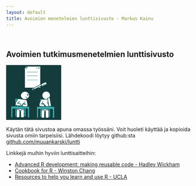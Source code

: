```yaml
---
layout: default
title: Avoimien menetelmien lunttisivusto - Markus Kainu
---
```


</br>

## Avoimien tutkimusmenetelmien lunttisivusto

![](images/lunttaus_small.png)

Käytän tätä sivustoa apuna omassa työssäni. Voit huoleti käyttää ja kopioida sivusta omiin tarpeisiisi. Lähdekoodi löytyy github:sta [github.com/muuankarski/luntti](https://github.com/muuankarski/luntti)

Linkkejä muihin hyviin lunttisaitteihin:

- [Advanced R development: making reusable code - Hadley Wickham](https://github.com/hadley/devtools/wiki)
- [Cookbook for R - Winston Chang](http://www.cookbook-r.com/)
- [Resources to help you learn and use R - UCLA](http://www.ats.ucla.edu/stat/r/)


<!--
----

### Uutta blogissa

Blog RSS here: <a title="blog RSS" href="http://easterneurope.github.io/feed.xml">
                    <i class="fa fa-rss-square"></i></a>

<div id="posts">
    {% for post in site.posts offset: 0 limit: 3 %}
        <small style="color: #999;">{{ post.date | date: "%b %d, %Y" }}</small> 
        <a href="{{ post.url }}">{{ post.title }}</a>
        <br />
        {% if post.summary %}
            <small>{{ post.summary }}</small>
        {% endif %}
    {% endfor %}
    </div>
-->
